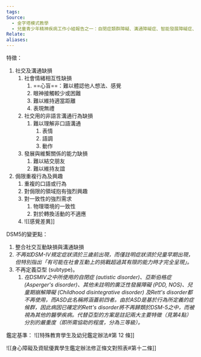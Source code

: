 ```yaml
---
tags: 
Source:
  - 金字塔模式教學
  - 兒童青少年精神疾病工作小組報告之一：自閉症類群障礙、溝通障礙症、智能發展障礙症、學習障礙症、注意力不足過動症之DSM-5草案內容相較於DSM-4之變革
Relate: 
aliases:
---
```

特徵：
1. 社交及溝通缺損
	1. 社會情緒相互性缺損
		1. ==心盲==：難以體認他人想法、感覺
		2. 眼神接觸較少或困難
		3. 難以維持適當距離
		4. 表現無禮
	2. 社交用的非語言溝通行為缺損
		1. 難以理解非口語溝通
			1. 表情
			2. 語調
			3. 動作
	3. 發展與維繫關係的能力缺損
		1. 難以結交朋友
		2. 難以維持友誼
2. 侷限重複行為及興趣
	1. 重複的口語或行為
	2. 對侷限的領域抱有強烈興趣
	3. 對一致性的強烈需求
		1. 物理環境的一致性
		2. 對於轉換活動的不適應
	4. ![[感覺差異]]



DSM5的變更點：
1. 整合社交互動缺損與溝通缺損
2. *不再如DSM-IV規定症狀須於三歲前出現，而僅註明症狀須於兒童早期出現，但特別指出「有可能在社會互動上的挑戰超過其有限的能力時才完全呈現」。*
3. 不再定義亞型 (subtype)。
	1. *在DSMIV之中所使用的自閉症 (autistic disorder)、亞斯伯格症 (Asperger's disorder)、其他未註明的廣泛性發展障礙 (PDD, NOS)、兒童期崩解障礙 (Childhood disintegrative disorder) 及Rett's disorder都不再使用，而ASD此名稱將涵蓋前四者。由於ASD是基於行為所定義的症候群，因此病因已確定的Rett's disorder將不再歸類於DSM-5之中，而被視為其他的醫學疾病。代替亞型的方案是註記兩大主要特徵（見第4點）分別的嚴重度（即所需協助的程度，分為三等級）。*



鑑定基準：
![[特殊教育學生及幼兒鑑定辦法#第 12 條]]

![[身心障礙及資賦優異學生鑑定辦法修正條文對照表#第十二條]]